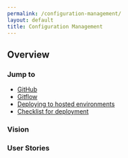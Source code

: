 ```yaml
---
permalink: /configuration-management/
layout: default
title: Configuration Management
---
```


## Overview ##

### <a name="top"></a>Jump to ###

* [GitHub](#vision)
* [Gitflow](#prerequisites)
* [Deploying to hosted environments](#user-stories)
* [Checklist for deployment](#user-stories)

### <a name="vision"></a>Vision ###

### <a name="user-stories"></a>User Stories ###

